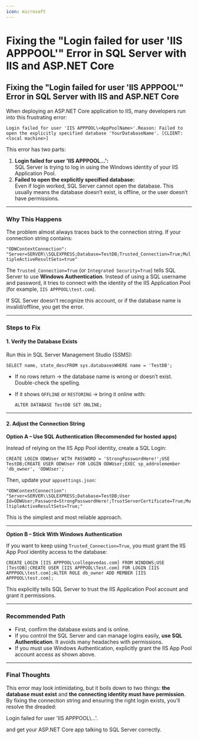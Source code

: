```yaml
---
icon: microsoft
---
```


# Fixing the "Login failed for user 'IIS APPPOOL'" Error in SQL Server with IIS and ASP.NET Core

## Fixing the "Login failed for user 'IIS APPPOOL'" Error in SQL Server with IIS and ASP.NET Core

When deploying an ASP.NET Core application to IIS, many developers run into this frustrating error:

`Login failed for user 'IIS APPPOOL\<AppPoolName>'.Reason: Failed to open the explicitly specified database 'YourDatabaseName'. [CLIENT: <local machine>]`

This error has two parts:

1. **Login failed for user 'IIS APPPOOL...':**\
   SQL Server is trying to log in using the Windows identity of your IIS Application Pool.
2. **Failed to open the explicitly specified database:**\
   Even if login worked, SQL Server cannot open the database. This usually means the database doesn’t exist, is offline, or the user doesn’t have permissions.

***

### Why This Happens

The problem almost always traces back to the connection string. If your connection string contains:

`"ODWContextConnection": "Server=SERVER\\SQLEXPRESS;Database=TestDB;Trusted_Connection=True;MultipleActiveResultSets=true"`

The `Trusted_Connection=True` (or `Integrated Security=True`) tells SQL Server to use **Windows Authentication**. Instead of using a SQL username and password, it tries to connect with the identity of the IIS Application Pool (for example, `IIS APPPOOL\test.com`).

If SQL Server doesn’t recognize this account, or if the database name is invalid/offline, you get the error.

***

### Steps to Fix

#### 1. Verify the Database Exists

Run this in SQL Server Management Studio (SSMS):

`SELECT name, state_descFROM sys.databasesWHERE name = 'TestDB';`

* If no rows return → the database name is wrong or doesn’t exist. Double-check the spelling.
*   If it shows `OFFLINE` or `RESTORING` → bring it online with:

    `ALTER DATABASE TestDB SET ONLINE;`

***

#### 2. Adjust the Connection String

**Option A – Use SQL Authentication (Recommended for hosted apps)**

Instead of relying on the IIS App Pool identity, create a SQL Login:

`CREATE LOGIN ODWUser WITH PASSWORD = 'StrongPasswordHere!';USE TestDB;CREATE USER ODWUser FOR LOGIN ODWUser;EXEC sp_addrolemember 'db_owner', 'ODWUser';`

Then, update your `appsettings.json`:

`"ODWContextConnection": "Server=SERVER\\SQLEXPRESS;Database=TestDB;User Id=ODWUser;Password=StrongPasswordHere!;TrustServerCertificate=True;MultipleActiveResultSets=True;"`

This is the simplest and most reliable approach.

***

**Option B – Stick With Windows Authentication**

If you want to keep using `Trusted_Connection=True`, you must grant the IIS App Pool identity access to the database:

`CREATE LOGIN [IIS APPPOOL\collegevedas.com] FROM WINDOWS;USE [TestDB];CREATE USER [IIS APPPOOL\Test.com] FOR LOGIN [IIS APPPOOL\test.com];ALTER ROLE db_owner ADD MEMBER [IIS APPPOOL\test.com];`

This explicitly tells SQL Server to trust the IIS Application Pool account and grant it permissions.

***

### Recommended Path

* First, confirm the database exists and is online.
* If you control the SQL Server and can manage logins easily, **use SQL Authentication**. It avoids many headaches with permissions.
* If you must use Windows Authentication, explicitly grant the IIS App Pool account access as shown above.

***

### Final Thoughts

This error may look intimidating, but it boils down to two things: **the database must exist** and **the connecting identity must have permission**. By fixing the connection string and ensuring the right login exists, you’ll resolve the dreaded:

Login failed for user 'IIS APPPOOL\\...'.

and get your ASP.NET Core app talking to SQL Server correctly.
